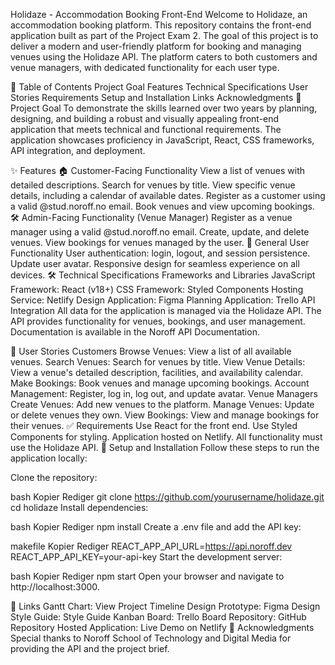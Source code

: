 Holidaze - Accommodation Booking Front-End
Welcome to Holidaze, an accommodation booking platform. This repository contains the front-end application built as part of the Project Exam 2. The goal of this project is to deliver a modern and user-friendly platform for booking and managing venues using the Holidaze API. The platform caters to both customers and venue managers, with dedicated functionality for each user type.

📖 Table of Contents
Project Goal
Features
Technical Specifications
User Stories
Requirements
Setup and Installation
Links
Acknowledgments
🎯 Project Goal
To demonstrate the skills learned over two years by planning, designing, and building a robust and visually appealing front-end application that meets technical and functional requirements. The application showcases proficiency in JavaScript, React, CSS frameworks, API integration, and deployment.

✨ Features
🏠 Customer-Facing Functionality
View a list of venues with detailed descriptions.
Search for venues by title.
View specific venue details, including a calendar of available dates.
Register as a customer using a valid @stud.noroff.no email.
Book venues and view upcoming bookings.
🛠️ Admin-Facing Functionality (Venue Manager)
Register as a venue manager using a valid @stud.noroff.no email.
Create, update, and delete venues.
View bookings for venues managed by the user.
👥 General User Functionality
User authentication: login, logout, and session persistence.
Update user avatar.
Responsive design for seamless experience on all devices.
🛠 Technical Specifications
Frameworks and Libraries
JavaScript Framework: React (v18+)
CSS Framework: Styled Components
Hosting Service: Netlify
Design Application: Figma
Planning Application: Trello
API Integration
All data for the application is managed via the Holidaze API. The API provides functionality for venues, bookings, and user management. Documentation is available in the Noroff API Documentation.

📜 User Stories
Customers
Browse Venues: View a list of all available venues.
Search Venues: Search for venues by title.
View Venue Details: View a venue's detailed description, facilities, and availability calendar.
Make Bookings: Book venues and manage upcoming bookings.
Account Management: Register, log in, log out, and update avatar.
Venue Managers
Create Venues: Add new venues to the platform.
Manage Venues: Update or delete venues they own.
View Bookings: View and manage bookings for their venues.
✅ Requirements
Use React for the front end.
Use Styled Components for styling.
Application hosted on Netlify.
All functionality must use the Holidaze API.
🚀 Setup and Installation
Follow these steps to run the application locally:

Clone the repository:

bash
Kopier
Rediger
git clone https://github.com/yourusername/holidaze.git
cd holidaze
Install dependencies:

bash
Kopier
Rediger
npm install
Create a .env file and add the API key:

makefile
Kopier
Rediger
REACT_APP_API_URL=https://api.noroff.dev
REACT_APP_API_KEY=your-api-key
Start the development server:

bash
Kopier
Rediger
npm start
Open your browser and navigate to http://localhost:3000.

🔗 Links
Gantt Chart: View Project Timeline
Design Prototype: Figma Design
Style Guide: Style Guide
Kanban Board: Trello Board
Repository: GitHub Repository
Hosted Application: Live Demo on Netlify
🙌 Acknowledgments
Special thanks to Noroff School of Technology and Digital Media for providing the API and the project brief.
